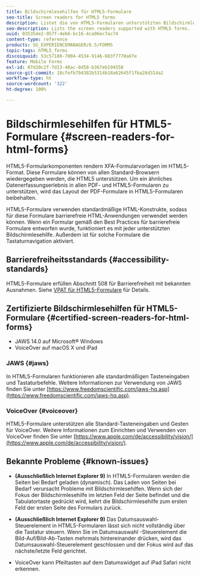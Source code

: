 ```yaml
---
title: Bildschirmlesehilfen für HTML5-Formulare
seo-title: Screen readers for HTML5 forms
description: Listet die von HTML5-Formularen unterstützten Bildschirmlesehilfen auf.
seo-description: Lists the screen readers supported with HTML5 forms.
uuid: 035354e2-957f-4eb6-bc16-4ca96ec7ac74
content-type: reference
products: SG_EXPERIENCEMANAGER/6.5/FORMS
topic-tags: hTML5_forms
discoiquuid: 53c57180-7004-4534-9146-603f7770a6fe
feature: Mobile Forms
exl-id: 07d20c2f-7d13-48ac-8d58-b367eb194558
source-git-commit: 18cfefb794382b5314b18a62645f1fba28d314a2
workflow-type: ht
source-wordcount: '322'
ht-degree: 100%

---
```


# Bildschirmlesehilfen für HTML5-Formulare {#screen-readers-for-html-forms}

HTML5-Formularkomponenten rendern XFA-Formularvorlagen im HTML5-Format. Diese Formulare können von allen Standard-Browsern wiedergegeben werden, die HTML5 unterstützen. Um ein ähnliches Datenerfassungserlebnis in allen PDF- und HTML5-Formularen zu unterstützen, wird das Layout der PDF-Formulare in HTML5-Formularen beibehalten.

HTML5-Formulare verwenden standardmäßige HTML-Konstrukte, sodass für diese Formulare barrierefreie HTML-Anwendungen verwendet werden können. Wenn ein Formular gemäß den Best Practices für barrierefreie Formulare entworfen wurde, funktioniert es mit jeder unterstützten Bildschirmlesehilfe. Außerdem ist für solche Formulare die Tastaturnavigation aktiviert.

## Barrierefreiheitsstandards {#accessibility-standards}

HTML5-Formulare erfüllen Abschnitt 508 für Barrierefreiheit mit bekannten Ausnahmen. Siehe [VPAT für HTML5-Formulare](https://www.adobe.com/content/dam/cc1/en/accessibility/compliance/pdfs/adobe-livecycle-es4-section-508-vpat-portfolio.pdf) für Details.

## Zertifizierte Bildschirmlesehilfen für HTML5-Formulare {#certified-screen-readers-for-html-forms}

* JAWS 14.0 auf Microsoft® Windows
* VoiceOver auf macOS X und iPad

### JAWS {#jaws}

In HTML5-Formularen funktionieren alle standardmäßigen Tasteneingaben und Tastaturbefehle. Weitere Informationen zur Verwendung von JAWS finden Sie unter [https://www.freedomscientific.com/jaws-hq.asp](https://www.freedomscientific.com/jaws-hq.asp).

### VoiceOver {#voiceover}

HTML5-Formulare unterstützen alle Standard-Tasteneingaben und Gesten für VoiceOver. Weitere Informationen zum Einrichten und Verwenden von VoiceOver finden Sie unter [https://www.apple.com/de/accessibility/vision/](https://www.apple.com/de/accessibility/vision/).

## Bekannte Probleme {#known-issues}

* **(Ausschließlich Internet Explorer 9)** In HTML5-Formularen werden die Seiten bei Bedarf geladen (dynamisch). Das Laden von Seiten bei Bedarf verursacht Probleme mit Bildschirmlesehilfen. Wenn sich der Fokus der Bildschirmlesehilfe im letzten Feld der Seite befindet und die Tabulatortaste gedrückt wird, kehrt die Bildschirmlesehilfe zum ersten Feld der ersten Seite des Formulars zurück.
* **(Ausschließlich Internet Explorer 9)** Das Datumsauswahl-Steuerelement in HTML5-Formularen lässt sich nicht vollständig über die Tastatur steuern. Wenn Sie im Datumsauswahl -Steuerelement die Bild-Auf/Bild-Ab-Tasten mehrmals hintereinander drücken, wird das Datumsauswahl-Steuerelement geschlossen und der Fokus wird auf das nächste/letzte Feld gerichtet.

* VoiceOver kann Pfeiltasten auf dem Datumswidget auf iPad Safari nicht erkennen.
